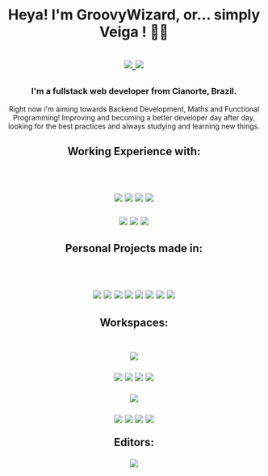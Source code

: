 <h1 align='center'> Heya! I'm GroovyWizard, or... simply Veiga ! 🧙‍♂️ 
<p/>
<p align='center'>
<a href="https://www.linkedin.com/in/lucas-felipe-da-veiga-792a06213/">
    <img src="https://img.shields.io/badge/linkedin-%230077B5.svg?&style=for-the-badge&logo=linkedin&logoColor=white" />
</a>
<a href="https://www.codewars.com/users/GroovyWizard">        
    <img src="https://img.shields.io/badge/Codewars-B1361E?style=for-the-badge&logo=Codewars&logoColor=white" />
</a>
</p>
  
 <p/>
</h1>

<h3 align='center'> I'm a fullstack web developer from Cianorte, Brazil. </h3>
<p align='center'>  Right now i'm aiming towards Backend Development, Maths and Functional Programming! Improving and becoming a better developer day after day, looking for the best practices and always studying and learning new things.  </p>


<h2 align='center'>
   Working Experience with:
     <p/>
    <br>
    <p align='center'>
      <img src="https://img.shields.io/badge/Django-092E20?style=for-the-badge&logo=django&logoColor=green" />
      <img src="https://img.shields.io/badge/Laravel-FF2D20?style=for-the-badge&logo=laravel&logoColor=white" />
      <img src="https://img.shields.io/badge/React-20232A?style=for-the-badge&logo=react&logoColor=61DAFB" />
      <img src="https://img.shields.io/badge/Ruby_on_Rails-CC0000?style=for-the-badge&logo=ruby-on-rails&logoColor=white" />
    </p>
    <p>
      <img src="https://img.shields.io/badge/Docker-2CA5E0?style=for-the-badge&logo=docker&logoColor=white" />
      <img src="https://img.shields.io/badge/Heroku-430098?style=for-the-badge&logo=heroku&logoColor=white" />
      <img src="https://img.shields.io/badge/Amazon_AWS-FF9900?style=for-the-badge&logo=amazonaws&logoColor=white" />
    </p>
</h2>

<h2 align='center'>
    Personal Projects made in:
     <p/>
    <br>
  <p align='center'>
  <img src="https://img.shields.io/badge/Ruby-CC342D?style=for-the-badge&logo=ruby&logoColor=white" />
  <img src="https://img.shields.io/badge/Haskell-5D4F85?style=for-the-badge&logo=haskell&logoColor=white" />
  <img src="https://img.shields.io/badge/Python-FFD43B?style=for-the-badge&logo=python&logoColor=blue" />
  <img src="https://img.shields.io/badge/Lua-2C2D72?style=for-the-badge&logo=lua&logoColor=white" />
  <img src="https://img.shields.io/badge/Elixir-4B275F?style=for-the-badge&logo=elixir&logoColor=white"/>
  <img src="https://img.shields.io/badge/Kotlin-0095D5?&style=for-the-badge&logo=kotlin&logoColor=white"/>
  <img src="https://img.shields.io/badge/PHP-777BB4?style=for-the-badge&logo=php&logoColor=white"/>
  <img src="https://img.shields.io/badge/Unity-100000?style=for-the-badge&logo=unity&logoColor=white"/>

</p>
</h2>


<h2 align='center'>
Workspaces:
    <p/>
    <br>
    <strong align='center'> 
       <img src="https://img.shields.io/badge/acer%20laptop-83B81A?style=for-the-badge&logo=acer&logoColor=white" />
    </strong>
    <p align='center'>
        <img src="https://img.shields.io/badge/AMD%20Ryzen_7_3700U-ED1C24?style=for-the-badge&logo=amd&logoColor=white"/>
        <img src="https://img.shields.io/badge/AMD%20Radeon_RX_VEGA_10-ED1C24?style=for-the-badge&logo=amd&logoColor=white"/>
        <img src="https://img.shields.io/badge/RAM-12GB-%230071C5.svg?&style=for-the-badge&logoColor=white" />
        <img src="https://img.shields.io/badge/Arch_Linux-1793D1?style=for-the-badge&logo=arch-linux&logoColor=white" />
    </p>
    <strong align='center'>
          <img src="https://img.shields.io/badge/PC%20-0078D6?style=for-the-badge&logo=windows&logoColor=white" />
    </strong>   
    <p/>
    <p align='center'>
        <img src="https://img.shields.io/badge/AMD%20Ryzen_5_3600-ED1C24?style=for-the-badge&logo=amd&logoColor=white"/>
        <img src="https://img.shields.io/badge/NVIDIA-GTX1650-76B900?style=for-the-badge&logo=nvidia&logoColor=white"/>
        <img src="https://img.shields.io/badge/RAM-16GB-%230071C5.svg?&style=for-the-badge&logoColor=white" />
        <img src="https://img.shields.io/badge/Arco_Linux_BYOI-1793D1?style=for-the-badge&logo=arch-linux&logoColor=white" />
    </p>   
Editors:
    <p/>
    <p align='center'>
          <img src="https://img.shields.io/badge/NeoVim-%2357A143.svg?&style=for-the-badge&logo=neovim&logoColor=white" />    
    </p>
</h2>



